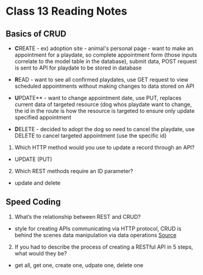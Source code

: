 # Class 13 Reading Notes

## Basics of CRUD

- **C**REATE - ex) adoption site - animal's personal page - want to make an appointment for a playdate, so complete appointment form (those inputs correlate to the model table in the database), submit data, POST request is sent to API for playdate to be stored in database

- **R**EAD - want to see all confirmed playdates, use GET request to view scheduled appointments without making changes to data stored on API

- **U**PDATE** - want to change appointment date, use PUT, replaces current data of targeted resource (dog whos playdate want to change, the id in the route is how the resource is targeted to ensure only update specified appointment

- **D**ELETE - decided to adopt the dog so need to cancel the playdate, use DELETE  to cancel targeted appointment (use the specific id)

1. Which HTTP method would you use to update a record through an API?

- UPDATE (PUT)

2. Which REST methods require an ID parameter?

- update and delete

## Speed Coding

1. What’s the relationship between REST and CRUD?

- style for creating APIs communicating via HTTP protocol, CRUD is behind the scenes data manipulation via data operations <a href ="https://www.crowdstrike.com/cybersecurity-101/observability/crud-vs-rest/#:~:text=REpresentational%20State%20Transfer%E2%80%94or%20REST,short%E2%80%94run%20against%20backend%20databases.">Source</a>

2. If you had to describe the process of creating a RESTful API in 5 steps, what would they be?

- get all, get one, create one, udpate one, delete one
